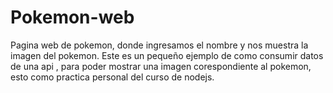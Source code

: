 # Pokemon-web
Pagina web de pokemon, donde ingresamos el nombre y nos muestra la imagen del pokemon. 
Este es un pequeño ejemplo de como consumir datos de una api , para poder mostrar una imagen corespondiente al pokemon, esto como practica personal del curso de nodejs.
